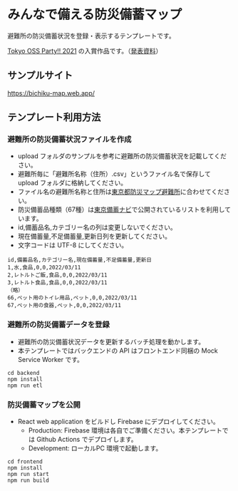 # みんなで備える防災備蓄マップ

避難所の防災備蓄状況を登録・表示するテンプレートです。

[Tokyo OSS Party!! 2021](https://tokyo-oss-party.com/) の入賞作品です。（[発表資料](https://www.slideshare.net/TakaakiKurasawa/tokyo-oss-party-arumon-team)）

## サンプルサイト

https://bichiku-map.web.app/

## テンプレート利用方法

### 避難所の防災備蓄状況ファイルを作成

- upload フォルダのサンプルを参考に避難所の防災備蓄状況を記載してください。
- 避難所毎に「避難所名称（住所）.csv」というファイル名で保存して upload フォルダに格納してください。
- ファイル名の避難所名称と住所は[東京都防災マップ避難所](https://catalog.data.metro.tokyo.lg.jp/dataset/t000003d0000000093)に合わせてください。
- 防災備蓄品種類（67種）は[東京備蓄ナビ](https://www.bichiku.metro.tokyo.lg.jp/)で公開されているリストを利用しています。
- id,備蓄品名,カテゴリー名の列は変更しないでください。
- 現在備蓄量,不足備蓄量,更新日列を更新してください。
- 文字コードは UTF-8 にしてください。

```
id,備蓄品名,カテゴリー名,現在備蓄量,不足備蓄量,更新日
1,水,食品,0,0,2022/03/11
2,レトルトご飯,食品,0,0,2022/03/11
3,レトルト食品,食品,0,0,2022/03/11
（略）
66,ペット用のトイレ用品,ペット,0,0,2022/03/11
67,ペット用の食器,ペット,0,0,2022/03/11
```

### 避難所の防災備蓄データを登録

- 避難所の防災備蓄状況データを更新するバッチ処理を動かします。
- 本テンプレートではバックエンドの API はフロントエンド同梱の Mock Service Worker です。

```
cd backend
npm install
npm run etl
```

### 防災備蓄マップを公開

- React web application をビルドし Firebase にデプロイしてください。
    - Production: Firebase 環境は各自でご準備ください。本テンプレートでは Github Actions でデプロイします。
    - Development: ローカルPC 環境で起動します。

```
cd frontend
npm install
npm run start
npm run build
```
